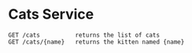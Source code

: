 # Cats Service 

```
GET /cats          returns the list of cats
GET /cats/{name}   returns the kitten named {name}
```
